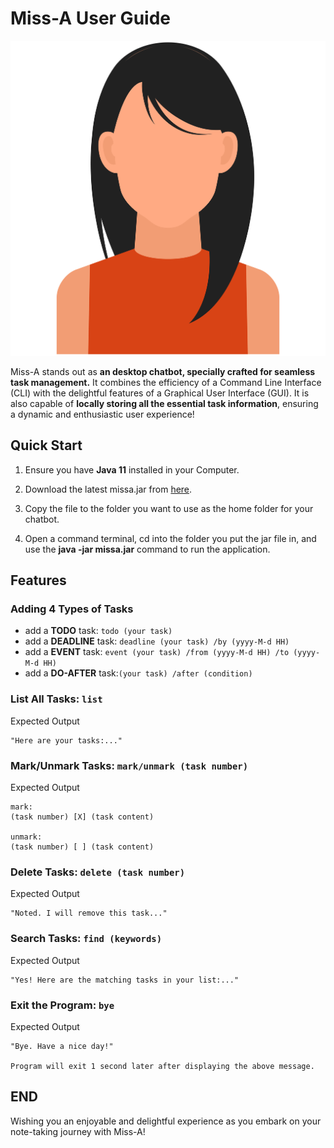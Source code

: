 # Miss-A User Guide

![image of miss-a](https://github.com/linnn-7/ip/blob/master/src/main/resources/images/missa.png?raw=true)

Miss-A stands out as **an desktop chatbot, specially crafted for seamless task management.** 
It combines the efficiency of a Command Line Interface (CLI) 
with the delightful features of a Graphical User Interface (GUI). 
It is also capable of **locally storing all the essential task information**, 
ensuring a dynamic and enthusiastic user experience!

## Quick Start
1. Ensure you have **Java 11** installed in your Computer.

2. Download the latest missa.jar from [here](https://github.com/linnn-7/ip/releases).

3. Copy the file to the folder you want to use as the home folder for your chatbot.

4. Open a command terminal, cd into the folder you put the jar file in, and use the **java -jar missa.jar** command to run the application.

## Features
### Adding 4 Types of Tasks

* add a **TODO** task: `todo (your task)`
* add a **DEADLINE** task: `deadline (your task) /by (yyyy-M-d HH)`
* add a **EVENT** task: `event (your task) /from (yyyy-M-d HH) /to (yyyy-M-d HH)`
* add a **DO-AFTER** task:`(your task) /after (condition)`

### List All Tasks: `list`
Expected Output
```
"Here are your tasks:..."
```

### Mark/Unmark Tasks: `mark/unmark (task number)`
Expected Output
```
mark:
(task number) [X] (task content)

unmark:
(task number) [ ] (task content)
```

### Delete Tasks: `delete (task number)`
Expected Output
```
"Noted. I will remove this task..."
```

### Search Tasks: `find (keywords)`
Expected Output
```
"Yes! Here are the matching tasks in your list:..."
```

### Exit the Program: `bye`
Expected Output
```
"Bye. Have a nice day!"

Program will exit 1 second later after displaying the above message.
```

## END
Wishing you an enjoyable and delightful experience 
as you embark on your note-taking journey with Miss-A! 